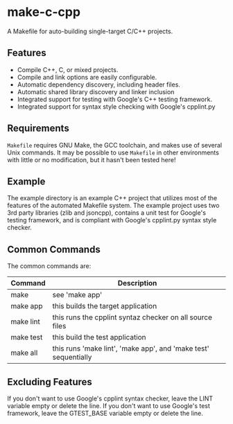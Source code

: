make-c-cpp
=========

A Makefile for auto-building single-target C/C++ projects.

Features
--------

- Compile C++, C, or mixed projects.
- Compile and link options are easily configurable.
- Automatic dependency discovery, including header files.
- Automatic shared library discovery and linker inclusion
- Integrated support for testing with Google's C++ testing framework.
- Integrated support for syntax style checking with Google's cpplint.py

Requirements
------------

`Makefile` requires GNU Make, the GCC toolchain, and makes use of several
Unix commands. It may be possible to use `Makefile` in other environments
with little or no modification, but it hasn't been tested here!

Example
-------

The example directory is an example C++ project that utilizes most of
the features of the automated Makefile system. The example project uses
two 3rd party libraries (zlib and jsoncpp), contains a unit test for 
Google's testing framework, and is compliant with Google's cpplint.py
syntax style checker.

Common Commands
---------------

The common commands are:

| Command   | Description |
|-----------|------------ |
| make      | see 'make app' |
| make app  | this builds the target application |
| make lint | this runs the cpplint syntaz checker on all source files |
| make test | this build the test application |
| make all  | this runs 'make lint', 'make app', and 'make test' sequentially |

Excluding Features
------------------

If you don't want to use Google's cpplint syntax checker, leave the LINT
variable empty or delete the line.
If you don't want to use Google's test framework, leave the GTEST_BASE
variable empty or delete the line.
